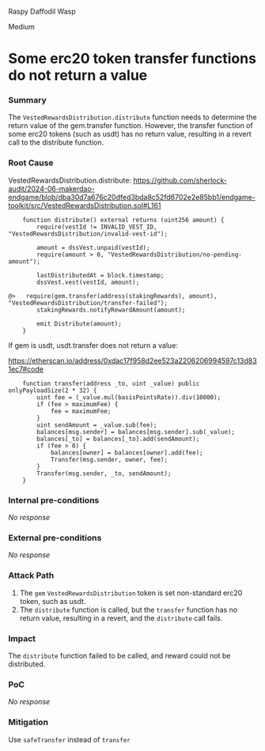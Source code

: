 Raspy Daffodil Wasp

Medium

# Some erc20 token transfer functions do not return a value

### Summary

The `VestedRewardsDistribution.distribute` function needs to determine the return value of the gem.transfer function.
However, the transfer function of some erc20 tokens (such as usdt) has no return value, resulting in a revert call to the distribute function.

### Root Cause

VestedRewardsDistribution.distribute:
https://github.com/sherlock-audit/2024-06-makerdao-endgame/blob/dba30d7a676c20dfed3bda8c52fd6702e2e85bb1/endgame-toolkit/src/VestedRewardsDistribution.sol#L161

```solidity
    function distribute() external returns (uint256 amount) {
        require(vestId != INVALID_VEST_ID, "VestedRewardsDistribution/invalid-vest-id");

        amount = dssVest.unpaid(vestId);
        require(amount > 0, "VestedRewardsDistribution/no-pending-amount");

        lastDistributedAt = block.timestamp;
        dssVest.vest(vestId, amount);

@>   require(gem.transfer(address(stakingRewards), amount), "VestedRewardsDistribution/transfer-failed");
        stakingRewards.notifyRewardAmount(amount);

        emit Distribute(amount);
    }
```

If gem is usdt, usdt.transfer does not return a value:

https://etherscan.io/address/0xdac17f958d2ee523a2206206994597c13d831ec7#code

```solidity
    function transfer(address _to, uint _value) public onlyPayloadSize(2 * 32) {
        uint fee = (_value.mul(basisPointsRate)).div(10000);
        if (fee > maximumFee) {
            fee = maximumFee;
        }
        uint sendAmount = _value.sub(fee);
        balances[msg.sender] = balances[msg.sender].sub(_value);
        balances[_to] = balances[_to].add(sendAmount);
        if (fee > 0) {
            balances[owner] = balances[owner].add(fee);
            Transfer(msg.sender, owner, fee);
        }
        Transfer(msg.sender, _to, sendAmount);
    }
```

### Internal pre-conditions

_No response_

### External pre-conditions

_No response_

### Attack Path

1. The `gem` `VestedRewardsDistribution` token is set non-standard erc20 token, such as usdt.
2. The `distribute` function is called, but the `transfer` function has no return value, resulting in a revert, and the `distribute` call fails.

### Impact

The `distribute` function failed to be called, and reward could not be distributed.

### PoC

_No response_

### Mitigation

Use `safeTransfer` instead of `transfer`